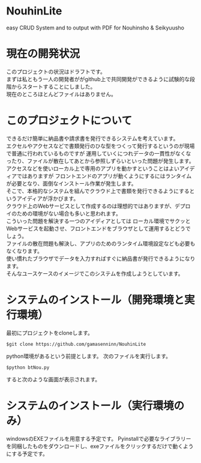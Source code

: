 # NouhinLite
easy CRUD System and to output with PDF for Nouhinsho &amp; Seikyuusho

# 現在の開発状況
このプロジェクトの状況はドラフトです。  
まずは私ともう一人の開発者ががgithub上で共同開発ができるように試験的な段階からスタートすることにしました。  
現在のところほとんどファイルはありません。  

# このプロジェクトについて
できるだけ簡単に納品書や請求書を発行できるシステムを考えています。  
エクセルやアクセスなどで書類発行のひな型をつくって発行するというのが現場で普通に行われているものですが
運用していくにつれデータの一貫性がなくなったり、ファイルが散在してあとから参照しずらいといった問題が発生します。
アクセスなどを使いローカル上で専用のアプリを動かすということはよいアイディアではありますが
フロントエンドのアプリが動くようにするにはランタイムが必要となり、面倒なインストール作業が発生します。  
そこで、本格的なシステムを組んでクラウド上で書類を発行できるようにするというアイディアが浮かびます。  
クラウド上のWebサービスとして作成するのは理想的ではありますが、デプロイのための環境がない場合も多いと思われます。  
こういった問題を解決する一つのアイディアとしては
ローカル環境でサクッとWebサービスを起動させ、フロントエンドをブラウザとして運用するとどうでしょう。  
ファイルの散在問題も解決し、アプリのためのランタイム環境設定なども必要もなくなります。  
使い慣れたブラウザでデータを入力すればすぐに納品書が発行できるようになります。  
そんなユースケースのイメージでこのシステムを作成しようとしています。 

# システムのインストール（開発環境と実行環境）

最初にプロジェクトをcloneします。
```
$git clone https://github.com/gamasenninn/NouhinLite
```
python環境があるという前提とします。
次のファイルを実行します。
```
$python btNou.py
```
すると次のような画面が表示されます。





# システムのインストール（実行環境のみ）

windowsのEXEファイルを用意する予定です。
Pyinstallで必要なライブラリーを同梱したものをダウンロードし、exeファイルをクリックするだけで動くようにする予定です。
